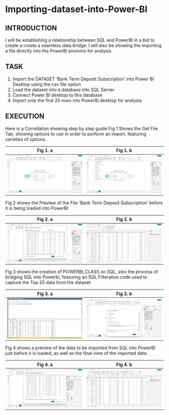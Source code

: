 # Importing-dataset-into-Power-BI

## INTRODUCTION
I will be establishing a relationship between SQL and PowerBI in a bid to create a create a seamless data bridge.
I will also be showing the importing a file directly into the PowerBi environs for analysis.


## TASK 
1. Import the DATASET ‘Bank Term Deposit Subscription’ into  Power BI Desktop using the csv file option
2. Load the dataset into a database into SQL Server
3. Connect Power BI desktop to this database
4. Import only the first 25 rows into PowerBi desktop for analysis



## EXECUTION
Here is a Correllation shewing step by step guide
Fig 1 Shows the Get File Tab, showing options to use in order to perform an import, featuring varieties of options.

| Fig 1. a                         | Fig 1. b                         |
| -------------------------------- | -------------------------------- |
| ![](Blank_Power_Bi_Page.png)     |  ![](Get_Data_Tab_opened.png)    |


Fig 2 shows the Preview of the File ‘Bank Term Deposit Subscription’ before it is being loaded into PowerBI

| Fig 2. a                         | Fig 2. b                         |
| -------------------------------- | -------------------------------- |
| ![](CSV_file_Imported.png)     |  ![](CSV_File_Loaded_Into_PowerBI.png)    |

Fig 3 shows the creation of POWERBI_CLASS on SQL, also the process of bridging SQL into Powerbi, featuring an SQL Filteration code used to capture the Top 25 data from the dataset.

| Fig 3. a                         | Fig 3. b                         |
| -------------------------------- | -------------------------------- |
| ![](MY_SQL_DATAFOR_IMPORT_INCLUDING_TOP_25_FILTER.png)     |  ![](CONNECTING_SQL_TO_POWER_BI_WITH_CUSTOM_DATA_IMPORT.png)    |

Fig 4 shows a preview of the data to be imported from SQL into PowerBI just before it is loaded, as well as the final view of the imported data. 

| Fig 4. a                         | Fig 4. b                         |
| -------------------------------- | -------------------------------- |
| ![](SQL_POWERBI_IMPORT_PREVIEW.png)     |  ![](SQL_POWERBI_IMPORTED_DATA.png)    |







